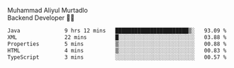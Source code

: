 Muhammad Aliyul Murtadlo
<br>
Backend Developer 👨‍💻
<br>
<!--START_SECTION:waka-->

```txt
Java              9 hrs 12 mins   ███████████████████████▒░   93.09 %
XML               22 mins         █░░░░░░░░░░░░░░░░░░░░░░░░   03.88 %
Properties        5 mins          ▒░░░░░░░░░░░░░░░░░░░░░░░░   00.88 %
HTML              4 mins          ▒░░░░░░░░░░░░░░░░░░░░░░░░   00.83 %
TypeScript        3 mins          ░░░░░░░░░░░░░░░░░░░░░░░░░   00.57 %
```

<!--END_SECTION:waka-->
